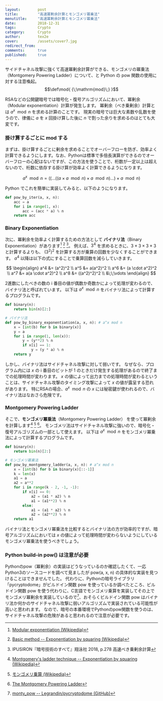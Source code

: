 ```yaml
---
layout:        post
title:         "高速冪剰余計算とモンゴメリ冪乗法"
menutitle:     "高速冪剰余計算とモンゴメリ冪乗法"
date:          2018-12-31
tags:          Crypto
category:      Crypto
author:        tex2e
cover:         /assets/cover7.jpg
redirect_from:
comments:      true
published:     true
---
```


サイドチャネル攻撃に強くて高速冪剰余計算ができる、モンゴメリの冪乗法（Montgomery Powering Ladder）について、と Python の pow 関数の使用に対する注意喚起。
$$\def\mod{ {\;\mathrm{mod}\;} }$$

RSAなどの公開鍵暗号では暗号化・復号アルゴリズムにおいて、冪剰余（Modular exponentiation）計算が発生します。
冪剰余（べき乗剰余）計算とは $a^x \mod{n}$ を求める計算のことです。
現実の暗号では巨大な素数や乱数を使うので、律儀に $a$ を $x$ 回掛け算した後に $n$ で割った余りを求めるのはとても大変です。

### 掛け算するごとに mod する

まずは、掛け算するごとに剰余を求めることでオーバーフローを防ぎ、効率よく計算できるようにします。なお、Pythonは標準で多倍長演算ができるのでオーバーフローの心配はないですが、この方法を使うことで、桁数が一定以上は超えないので、桁数に依存する掛け算が効率よく計算できるようになります。

$$
  a^x \mod{n} = ((\dots ((a \times a \mod n) \times a \mod n) \dots ) \times a \mod n)
$$

Python でこれを簡単に実装してみると、以下のようになります。

```python
def pow_by_iter(a, x, n):
    acc = a
    for i in range(1, x):
        acc = (acc * a) % n
    return acc
```

### Binary Exponentiation

次に、冪剰余を効率よく計算するための方法として
**バイナリ法**（Binary Exponentiation）があります[^1] [^squaring1] [^IPUSIRON]。
例えば、$3^4$ を求めるときに、$3 \times 3 \times 3 \times 3$ と計算するよりも、
$(3^2)^2$ を計算する方が乗算の回数を少なくすることができます。
$a^4$ 以降は以下の式にすることで乗算回数を減らしていきます。

$$
\begin{align}
  a^4 &= (a^2)^2 \\
  a^5 &= a(a^2)^2 \\
  a^6 &= (a \cdot a^2)^2 \\
  a^7 &= a(a \cdot a^2)^2 \\
  a^8 &= ((a^2)^2)^2 \\
      &\;\;\vdots
\end{align}
$$

2進数にしたべきの数の i 番目の値が偶数か奇数かによって処理が変わるので、バイナリ法と呼ばれています。
以下は $a^x \mod{n}$ をバイナリ法によって計算するプログラムです。

[^1]: [Modular exponentiation (Wikipedia)](https://en.wikipedia.org/wiki/Modular_exponentiation)
[^squaring1]: [Basic method -- Exponentiation by squaring (Wikipedia)](https://en.wikipedia.org/wiki/Exponentiation_by_squaring#Basic_method)
[^IPUSIRON]: IPUSIRON『暗号技術のすべて』翔泳社 2018, p.278 高速べき乗剰余計算

```python
def binary(n):
    return bin(n)[2:]

# バイナリ法
def pow_by_binary_exponentiation(a, x, n): # a^x mod n
    x = [int(b) for b in binary(x)]
    y = a
    for i in range(1, len(x)):
        y = (y**2) % n
        if x[i] == 1:
            y = (y * a) % n
    return y
```

しかし、バイナリ法はサイドチャネル攻撃に対して弱いです。
なぜなら、プログラム内には $x$ の i 番目のビットが 1 のときだけ発生する処理があるので終了までの処理時間が変わります。
$x$ の値によって出力までの処理時間が変わるということは、サイドチャネル攻撃のタイミング攻撃によって $x$ の値が露呈する恐れがあります。
特にRSAの場合、$a^x \mod{n}$ の $x$ には秘密鍵が使われるので、バイナリ法はなおさら危険です。

### Montgomery Powering Ladder

そこで、**モンゴメリ冪乗法**（Montgomery Powering Ladder）
を使って冪剰余を計算します[^squaring2] [^2] [^3]。
モンゴメリ法はサイドチャネル攻撃に強いので、暗号化・復号アルゴリズムの一部として使えます。
以下は $a^x \mod{n}$ をモンゴメリ冪乗法によって計算するプログラムです。

[^squaring2]: [Montgomery's ladder technique -- Exponentiation by squaring (Wikipedia)](https://en.wikipedia.org/wiki/Exponentiation_by_squaring#Montgomery's_ladder_technique)
[^2]: [モンゴメリ乗算 (Wikipedia)](https://ja.wikipedia.org/wiki/%E3%83%A2%E3%83%B3%E3%82%B4%E3%83%A1%E3%83%AA%E4%B9%97%E7%AE%97)
[^3]: [The Montgomery Powering Ladder](https://cr.yp.to/bib/2003/joye-ladder.pdf)

```python
def binary(n):
    return bin(n)[2:]

# モンゴメリ冪乗法
def pow_by_montgomery_ladder(a, x, n): # a^x mod n
    x = [int(b) for b in binary(x)[::-1]]
    k = len(x)
    a1 = a
    a2 = a**2
    for i in range(k - 2, -1, -1):
        if x[i] == 0:
            a2 = (a1 * a2) % n
            a1 = (a1**2) % n
        else:
            a1 = (a1 * a2) % n
            a2 = (a2**2) % n
    return a1
```

バイナリ法とモンゴメリ冪乗法を比較するとバイナリ法の方が効率的ですが、暗号アルゴリズムにおいては $x$ の値によって処理時間が変わらないようにしているモンゴメリ冪乗法を使うべきでしょう。

### Python build-in pow() は注意が必要

Pythonのpow（冪剰余）の実装はどうなっているのか確認したくて、一応Python3のソースコードを調べて見ましたが pow(a, x, n) の具体的な実装を見つけることはできませんでした。
代わりに、Pythonの暗号ライブラリ「pycryptodome」がビルドイン関数 pow を使っているか調べたところ、ビルドイン関数 pow を使う代わりに、C言語でモンゴメリ乗算を実装してその上でモンゴメリ冪剰余を実装しているので[^monty_pow]、おそらくビルドイン関数 pow はバイナリ法か何かのサイドチャネル攻撃に弱いアルゴリズムで実装されている可能性が高いと思われます。
なので、暗号の本番環境でPythonのpow関数を使うのは、サイドチャネル攻撃の危険があると思われるので注意が必要です。

[^monty_pow]: [monty_pow -- Legrandin/pycryptodome (GitHub)](https://github.com/Legrandin/pycryptodome/blob/d13e46b02d/src/montgomery.c#L412-L510)
